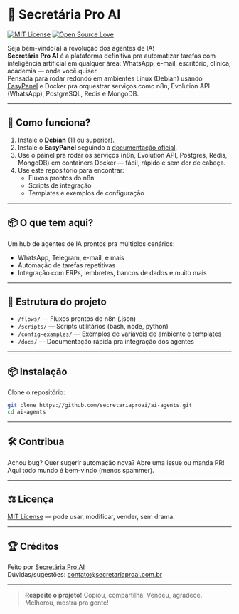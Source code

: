 # 🤖 Secretária Pro AI

[![MIT License](https://img.shields.io/badge/license-MIT-blue.svg)](./LICENSE)
[![Open Source Love](https://img.shields.io/badge/open%20source-%E2%9D%A4-red)](https://github.com/secretariaproai/ai-agents)

Seja bem-vindo(a) à revolução dos agentes de IA!  
**Secretária Pro AI** é a plataforma definitiva pra automatizar tarefas com inteligência artificial em qualquer área: WhatsApp, e-mail, escritório, clínica, academia — onde você quiser.  
Pensada para rodar redondo em ambientes Linux (Debian) usando [EasyPanel](https://easypanel.io/) e Docker pra orquestrar serviços como n8n, Evolution API (WhatsApp), PostgreSQL, Redis e MongoDB.

---

## 🚀 Como funciona?

1. Instale o **Debian** (11 ou superior).
2. Instale o **EasyPanel** seguindo a [documentação oficial](https://docs.easypanel.io/).
3. Use o painel pra rodar os serviços (n8n, Evolution API, Postgres, Redis, MongoDB) em containers Docker — fácil, rápido e sem dor de cabeça.
4. Use este repositório para encontrar:
   - Fluxos prontos do n8n
   - Scripts de integração
   - Templates e exemplos de configuração

---

## 📦 O que tem aqui?

Um hub de agentes de IA prontos pra múltiplos cenários:
- WhatsApp, Telegram, e-mail, e mais
- Automação de tarefas repetitivas
- Integração com ERPs, lembretes, bancos de dados e muito mais

---

## 📂 Estrutura do projeto

- `/flows/` — Fluxos prontos do n8n (.json)
- `/scripts/` — Scripts utilitários (bash, node, python)
- `/config-examples/` — Exemplos de variáveis de ambiente e templates
- `/docs/` — Documentação rápida pra integração dos agentes

---

## 📦 Instalação

Clone o repositório:
```bash
git clone https://github.com/secretariaproai/ai-agents.git
cd ai-agents
```
---

## 🛠️ Contribua

Achou bug? Quer sugerir automação nova? Abre uma issue ou manda PR!
Aqui todo mundo é bem-vindo (menos spammer).

---

## ⚖️ Licença

[MIT License](./LICENSE.md) — pode usar, modificar, vender, sem drama.

---

## 🏆 Créditos

Feito por [Secretária Pro AI](https://github.com/secretariaproai)  
Dúvidas/sugestões: contato@secretariaproai.com.br

---

> **Respeite o projeto!** Copiou, compartilha. Vendeu, agradece. Melhorou, mostra pra gente!
